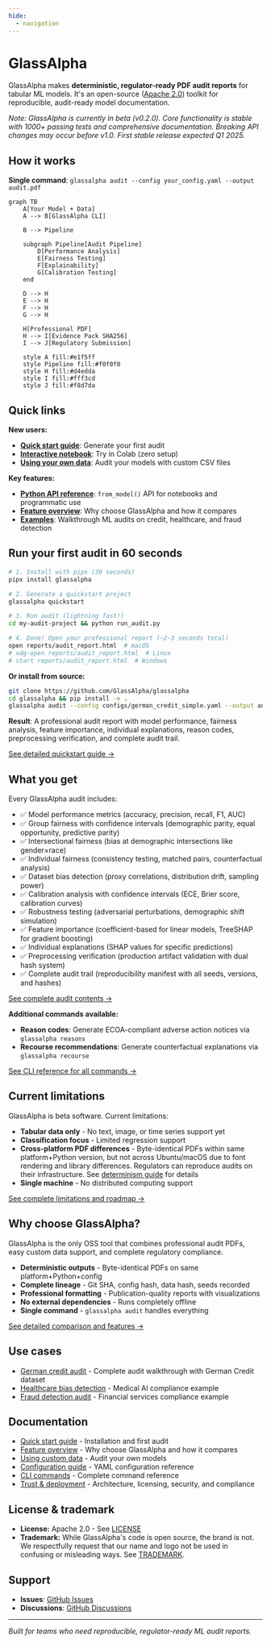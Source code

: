 ```yaml
---
hide:
  - navigation
---
```


# GlassAlpha

GlassAlpha makes **deterministic, regulator-ready PDF audit reports** for tabular ML models. It's an open-source ([Apache 2.0](reference/trust-deployment.md#licensing-dependencies)) toolkit for reproducible, audit-ready model documentation.

_Note: GlassAlpha is currently in beta (v0.2.0). Core functionality is stable with 1000+ passing tests and comprehensive documentation. Breaking API changes may occur before v1.0. First stable release expected Q1 2025._

## How it works

**Single command**: `glassalpha audit --config your_config.yaml --output audit.pdf`

<div class="index-hero-diagram" markdown>

```mermaid
graph TB
    A[Your Model + Data]
    A --> B[GlassAlpha CLI]

    B --> Pipeline

    subgraph Pipeline[Audit Pipeline]
        D[Performance Analysis]
        E[Fairness Testing]
        F[Explainability]
        G[Calibration Testing]
    end

    D --> H
    E --> H
    F --> H
    G --> H

    H[Professional PDF]
    H --> I[Evidence Pack SHA256]
    I --> J[Regulatory Submission]

    style A fill:#e1f5ff
    style Pipeline fill:#f0f0f0
    style H fill:#d4edda
    style I fill:#fff3cd
    style J fill:#f8d7da
```

</div>

## Quick links

**New users:**

- [**Quick start guide**](getting-started/quickstart.md): Generate your first audit
- [**Interactive notebook**](https://colab.research.google.com/github/GlassAlpha/glassalpha/blob/main/examples/notebooks/quickstart_colab.ipynb): Try in Colab (zero setup)
- [**Using your own data**](getting-started/custom-data.md): Audit your models with custom CSV files

**Key features:**

- [**Python API reference**](reference/api/audit-entry-points.md): `from_model()` API for notebooks and programmatic use
- [**Feature overview**](getting-started/overview.md): Why choose GlassAlpha and how it compares
- [**Examples**](examples/german-credit-audit.md): Walkthrough ML audits on credit, healthcare, and fraud detection

## Run your first audit in 60 seconds

```bash
# 1. Install with pipx (30 seconds)
pipx install glassalpha

# 2. Generate a quickstart project
glassalpha quickstart

# 3. Run audit (lightning fast!)
cd my-audit-project && python run_audit.py

# 4. Done! Open your professional report (~2-3 seconds total)
open reports/audit_report.html  # macOS
# xdg-open reports/audit_report.html  # Linux
# start reports/audit_report.html  # Windows
```

**Or install from source:**

```bash
git clone https://github.com/GlassAlpha/glassalpha
cd glassalpha && pip install -e .
glassalpha audit --config configs/german_credit_simple.yaml --output audit.html --fast
```

**Result**: A professional audit report with model performance, fairness analysis, feature importance, individual explanations, reason codes, preprocessing verification, and complete audit trail.

[See detailed quickstart guide →](getting-started/quickstart.md)

## What you get

Every GlassAlpha audit includes:

- ✅ Model performance metrics (accuracy, precision, recall, F1, AUC)
- ✅ Group fairness with confidence intervals (demographic parity, equal opportunity, predictive parity)
- ✅ Intersectional fairness (bias at demographic intersections like gender×race)
- ✅ Individual fairness (consistency testing, matched pairs, counterfactual analysis)
- ✅ Dataset bias detection (proxy correlations, distribution drift, sampling power)
- ✅ Calibration analysis with confidence intervals (ECE, Brier score, calibration curves)
- ✅ Robustness testing (adversarial perturbations, demographic shift simulation)
- ✅ Feature importance (coefficient-based for linear models, TreeSHAP for gradient boosting)
- ✅ Individual explanations (SHAP values for specific predictions)
- ✅ Preprocessing verification (production artifact validation with dual hash system)
- ✅ Complete audit trail (reproducibility manifest with all seeds, versions, and hashes)

[See complete audit contents →](reference/audit-contents.md)

**Additional commands available:**

- **Reason codes**: Generate ECOA-compliant adverse action notices via `glassalpha reasons`
- **Recourse recommendations**: Generate counterfactual explanations via `glassalpha recourse`

[See CLI reference for all commands →](reference/cli.md)

## Current limitations

GlassAlpha is beta software. Current limitations:

- **Tabular data only** - No text, image, or time series support yet
- **Classification focus** - Limited regression support
- **Cross-platform PDF differences** - Byte-identical PDFs within same platform+Python version, but not across Ubuntu/macOS due to font rendering and library differences. Regulators can reproduce audits on their infrastructure. See [determinism guide](guides/determinism.md) for details
- **Single machine** - No distributed computing support

[See complete limitations and roadmap →](reference/faq.md#are-there-any-limitations-i-should-know-about)

## Why choose GlassAlpha?

GlassAlpha is the only OSS tool that combines professional audit PDFs, easy custom data support, and complete regulatory compliance.

- **Deterministic outputs** - Byte-identical PDFs on same platform+Python+config
- **Complete lineage** - Git SHA, config hash, data hash, seeds recorded
- **Professional formatting** - Publication-quality reports with visualizations
- **No external dependencies** - Runs completely offline
- **Single command** - `glassalpha audit` handles everything

[See detailed comparison and features →](getting-started/overview.md)

## Use cases

- [German credit audit](examples/german-credit-audit.md) - Complete audit walkthrough with German Credit dataset
- [Healthcare bias detection](examples/healthcare-bias-detection.md) - Medical AI compliance example
- [Fraud detection audit](examples/fraud-detection-audit.md) - Financial services compliance example

## Documentation

- [Quick start guide](getting-started/quickstart.md) - Installation and first audit
- [Feature overview](getting-started/overview.md) - Why choose GlassAlpha and how it compares
- [Using custom data](getting-started/custom-data.md) - Audit your own models
- [Configuration guide](getting-started/configuration.md) - YAML configuration reference
- [CLI commands](reference/cli.md) - Complete command reference
- [Trust & deployment](reference/trust-deployment.md) - Architecture, licensing, security, and compliance

## License & trademark

- **License:** Apache 2.0 - See [LICENSE](https://github.com/GlassAlpha/glassalpha/blob/main/LICENSE)
- **Trademark:** While GlassAlpha's code is open source, the brand is not. We respectfully request that our name and logo not be used in confusing or misleading ways. See [TRADEMARK](reference/TRADEMARK.md).

## Support

- **Issues**: [GitHub Issues](https://github.com/GlassAlpha/glassalpha/issues)
- **Discussions**: [GitHub Discussions](https://github.com/GlassAlpha/glassalpha/discussions)

---

_Built for teams who need reproducible, regulator-ready ML audit reports._
